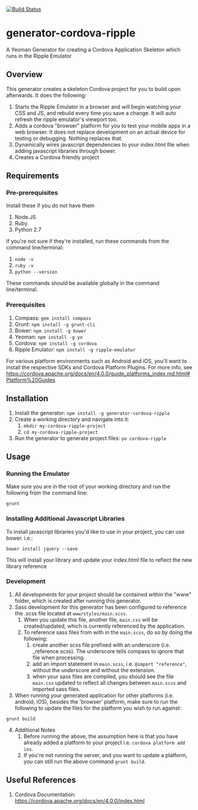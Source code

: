 [![Build Status](https://travis-ci.org/keunlee/generator-cordova-ripple.svg?branch=master)](https://travis-ci.org/keunlee/generator-cordova-ripple)

# generator-cordova-ripple
A Yeoman Generator for creating a Cordova Application Skeleton which runs in the Ripple Emulator

## Overview
This generator creates a skeleton Cordova project for you to build upon afterwards. It does the following: 

1. Starts the Ripple Emulator in a browser and will begin watching your CSS and JS, and rebuild every time you save a change. It will auto refresh the ripple emulator's viewport too.
2. Adds a cordova "browser" platform for you to test your mobile apps in a web browser. It does not replace development on an actual device for testing or debugging. Nothing replaces that. 
3. Dynamically wires javascript dependencies to your index.html file when adding javascript libraries through bower. 
4. Creates a Cordova friendly project

## Requirements

### Pre-prerequisites
Install these if you do not have them

1. Node.JS
2. Ruby
3. Python 2.7

If you're not sure if they're installed, run these commands from the command line/terminal:

1. `node -v`
2. `ruby -v`
3. `python --version`

These commands should be available globally in the command line/terminal. 

### Prerequisites
1. Compass: `gem install compass`
2. Grunt: `npm install -g grunt-cli`
3. Bower: `npm install -g bower`
4. Yeoman: `npm install -g yo`
5. Cordova: `npm install -g cordova`
6. Ripple Emulator: `npm install -g ripple-emulator`

For various platform environments such as Android and iOS, you'll want to install the respective SDKs and Cordova Platform Plugins. For more info, see https://cordova.apache.org/docs/en/4.0.0/guide_platforms_index.md.html#Platform%20Guides

## Installation
1. Install the generator: `npm install -g generator-cordova-ripple`
2. Create a working directory and navigate into it:
    1. `mkdir my-cordova-ripple-project`
    2. `cd my-cordova-ripple-project`
3. Run the generator to generate project files: `yo cordova-ripple`

## Usage

### Running the Emulator
Make sure you are in the root of your working directory and run the following from the command line:  

`grunt`

### Installing Additional Javascript Libraries
To install javascript libraries you'd like to use in your project, you can use bower. i.e.:

`bower install jquery --save`

This will install your library and update your index.html file to reflect the new library reference

### Development

1. All developments for your project should be contained within the "www" folder, which is created after running this generator.
2. Sass development for this generator has been configured to reference the .scss file located at `www/styles/main.scss`. 
    1. When you update this file, another file, `main.css` will be created/updated, which is currently referenced by the application.
    2. To reference sass files from with in the `main.scss`, do so by doing the following: 
        1. create another scss file prefixed with an underscore (i.e. _reference.scss). The underscore tells compass to ignore that file when processing. 
        2. add an import statement in `main.scss`, i.e. `@import "reference"`, without the underscore and without the extension. 
        3. when your sass files are compiled, you should see the file `main.css` updated to reflect all changes between `main.scss` and imported sass files. 
3. When running your generated application for other platforms (i.e. android, iOS), besides the 'browser' platform, make sure to run the following to update the files for the platform you wish to run against: 

`grunt build`

4. Additional Notes
    1. Before running the above, the assumption here is that you have already added a platform to your project i.e. `cordova platform add ios`.
    2. If you're not running the server, and you want to update a platform, you can still run the above command `grunt build`.

## Useful References

1. Cordova Documentation: https://cordova.apache.org/docs/en/4.0.0/index.html


